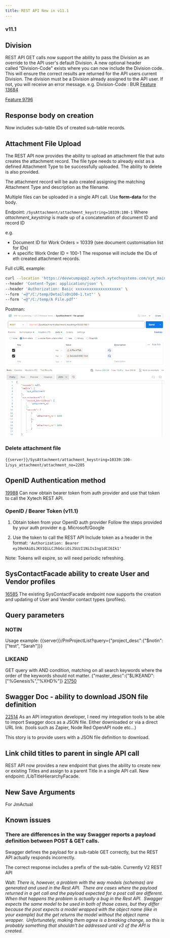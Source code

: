 ```yaml
---
title: REST API New in v11.1
---
```

### v11.1
## Division
REST API GET calls now support the ability to pass the Division as an override to the API user's default Division. A new optional header called "Division-Code" exists where you can now include the Division code. This will ensure the correct results are returned for the API users current Division.
The division must be a Division already assigned to the API user. If not, you will receive an error message. 
e.g.
Division-Code : BUR
[Feature 13684](https://dev.azure.com/xytsystems/Xytech%20Platform/_workitems/edit/13684)

[Feature 9796](https://dev.azure.com/xytsystems/Xytech%20Platform/_workitems/edit/9796)

## Response body on creation
Now includes sub-table IDs of created sub-table records.
## Attachment File Upload

The REST API now provides the ability to upload an attachment file that auto creates the attachment record. The file type needs to already exist as a defined Attachment Type to be successfully uploaded. The ability to delete is also provided.

The attachment record will be auto created assigning the matching Attachment Type and description as the filename.  

Multiple files can be uploaded in a single API call.
Use **form-data** for the body.

Endpoint:
`/SysAttachment/attachment_keystring=10339:100-1`
Where *attachment_keystring* is made up of a concatenation of document ID and record ID

e.g. 
- Document ID for Work Orders = 10339 (see document customisation list for IDs)
- A specific Work Order ID = 100-1
The response will include the IDs of eth created attachment records.

Full cURL example:
```BASH
curl --location 'https://devwcumpapp2.xytech.xytechsystems.com/xyt_main/api/v2/database/XYT_MAIN_RUBY_V/SysAttachment/attachment_keystring=10339:100-1' \
--header 'Content-Type: application/json' \
--header 'Authorization: Basic xxxxxxxxxxxxxxxxxxxx' \
--form '=@"/C:/temp/DetailsOn100-1.txt"' \
--form '=@"/C:/temp/A File.pdf"'
```

Postman:
![](assets/Pasted%20image%2020240626105827.png)

### Delete attachment file
`{{server}}/SysAttachment/attachment_keystring=10339:100-1/sys_attachment/attachment_no=2205`



## OpenID Authentication method
[19988](https://dev.azure.com/xytsystems/Xytech%20Platform/_workitems/edit/19988)
Can now obtain bearer token from auth provider and use that token to call the Xytech REST API.
### OpenID / Bearer Token (v11.1)
1. Obtain token from your OpenID auth provider 
Follow the steps provided by your auth provider e.g. Microsoft/Google

2. Use the token to call the REST API
Include token as a header in the format:
`'Authorization: Bearer eyJ0eXAiOiJKV1QiLCJhbGciOiJSUzI1NiIsIng1dCI6Ik1'`  

Note: Tokens will expire, so will need periodic refreshing.

## SysContactFacade ability to create User and Vendor profiles
[16585](https://dev.azure.com/xytsystems/Xytech%20Platform/_workitems/edit/16585)
The existing SysContactFacade endpoint now supports the creation and updating of User and Vendor contact types (profiles).

## Query parameters
### NOTIN
Usage example: {{server}}/PmProjectList?query={"project_desc":{"$notin":["test", "Sarah"]}}

### LIKEAND
GET query with AND condition, matching on all search keywords where the order of the keywords should not matter.
{"master_desc":{"$LIKEAND":["%Genesis%","%XHD%"]}
[21750](https://dev.azure.com/xytsystems/Xytech%20Platform/_workitems/edit/21750)

## Swagger Doc - ability to download JSON file definition
[22514](https://dev.azure.com/xytsystems/Xytech%20Platform/_workitems/edit/22514)
As an API integration developer, I need my integration tools to be able to import Swagger docs as a JSON file. Either downloaded or via a direct URL link. (tools such as Zapier, Node Red OpenAPI node etc...)

This story is to provide users with a JSON file definition to download.

## Link child titles to parent in single API call
REST API now provides a new endpoint that gives the ability to create new or existing Titles and assign to a parent Title in a single API call. New endpoint: /LibTitleHierarchyFacade.


## New Save Arguments
For JmActual


## Known issues
### There are differences in the way Swagger reports a payload definition between POST & GET calls.

Swagger defines the payload for a sub-table GET correctly, but the REST API actually responds incorrectly.

The correct response includes a prefix of the sub-table.
Currently V2 REST API 


Walt:
*There is, however, a problem with the way models (schemas) are generated and used in the Rest API.  There are cases where the payload returned in a get call and the payload expected for a post call are different.  When that happens the problem is actually a bug in the Rest API.  Swagger expects the same model to be used in both of those cases, but they differ because the post expects a model wrapped with the object name (like in your example) but the get returns the model without the object name wrapper.  Unfortunately, making them agree is a breaking change, so this is probably something that shouldn't be addressed until v3 of the API is created.*



